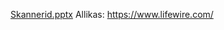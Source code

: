 [Skannerid.pptx](https://github.com/TLUHK-RIF23/Gristo-Joesaar/files/13566389/Skannerid.pptx)
Allikas: https://www.lifewire.com/
